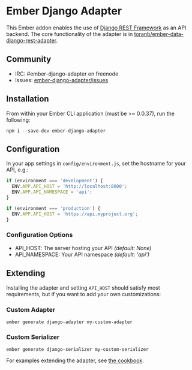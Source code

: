 Ember Django Adapter
====================

This Ember addon enables the use of [Django REST Framework][] as an API
backend.  The core functionality of the adapter is in 
[toranb/ember-data-django-rest-adapter][].


Community
---------

* IRC: #ember-django-adapter on freenode
* Issues: [ember-django-adapter/issues][]


Installation
------------

From within your Ember CLI application (must be >= 0.0.37), run the following:

```console
npm i --save-dev ember-django-adapter
```


Configuration
-------------

In your app settings in `config/environment.js`, set the hostname for your API, 
e.g.:

```js
if (environment === 'development') {
  ENV.APP.API_HOST = 'http://localhost:8000';
  ENV.APP.API_NAMESPACE = 'api';
}

if (environment === 'production') {
  ENV.APP.API_HOST = 'https://api.myproject.org';
}
```

### Configuration Options

* API_HOST: The server hosting your API _(default: None)_
* API_NAMESPACE: Your API namespace _(default: 'api')_


Extending
---------

Installing the adapter and setting `API_HOST` should satisfy most requirements, 
but if you want to add your own customizations:

### Custom Adapter

```console
ember generate django-adapter my-custom-adapter
```

### Custom Serializer

```console
ember generate django-serializer my-custom-serializer
```

For examples extending the adapter, see [the cookbook][].



[Django REST Framework]: http://www.django-rest-framework.org/
[toranb/ember-data-django-rest-adapter]: https://github.com/toranb/ember-data-django-rest-adapter
[ember-django-adapter/issues]: https://github.com/dustinfarris/ember-django-adapter/issues
[the cookbook]: https://github.com/dustinfarris/ember-django-adapter/wiki/Cookbook
